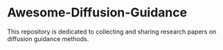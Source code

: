 # Awesome-Diffusion-Guidance
This repository is dedicated to collecting and sharing research papers on diffusion guidance methods.
